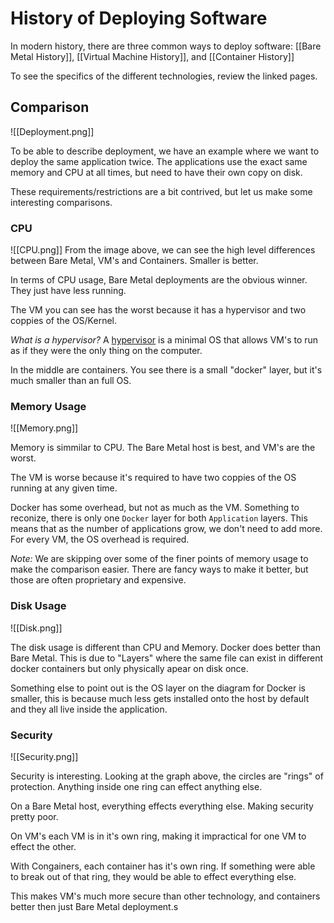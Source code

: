 # History of Deploying Software
In modern history, there are three common ways to deploy software: [[Bare Metal History]], [[Virtual Machine History]], and [[Container History]]

To see the specifics of the different technologies, review the linked pages.

## Comparison
![[Deployment.png]]

To be able to describe deployment, we have an example where we want to deploy the same application twice. The applications use the exact same memory and CPU at all times, but need to have their own copy on disk.

These requirements/restrictions are a bit contrived, but let us make some interesting comparisons.

### CPU
![[CPU.png]]
From the image above, we can see the high level differences between Bare Metal, VM's and Containers. Smaller is better.

In terms of CPU usage, Bare Metal deployments are the obvious winner. They just have less running.

The VM you can see has the worst because it has a hypervisor and two coppies of the OS/Kernel.

*What is a hypervisor?* A [hypervisor][1] is a minimal OS that allows VM's to run as if they were the only thing on the computer.

In the middle are containers. You see there is a small "docker" layer, but it's much smaller than an full OS.

### Memory Usage
![[Memory.png]]

Memory is simmilar to CPU. The Bare Metal host is best, and VM's are the worst.

The VM is worse because it's required to have two coppies of the OS running at any given time.

Docker has some overhead, but not as much as the VM. Something to reconize, there is only one `Docker` layer for both `Application` layers. This means that as the number of applications grow, we don't need to add more. For every VM, the OS overhead is required.

*Note:* We are skipping over some of the finer points of memory usage to make the comparison easier. There are fancy ways to make it better, but those are often proprietary and expensive.

### Disk Usage
![[Disk.png]]

The disk usage is different than CPU and Memory. Docker does better than Bare Metal. This is due to "Layers" where the same file can exist in different docker containers but only physically apear on disk once.

Something else to point out is the OS layer on the diagram for Docker is smaller, this is because much less gets installed onto the host by default and they all live inside the application.

### Security
![[Security.png]]

Security is interesting. Looking at the graph above, the circles are "rings" of protection. Anything inside one ring can effect anything else.

On a Bare Metal host, everything effects everything else. Making security pretty poor.

On VM's each VM is in it's own ring, making it impractical for one VM to effect the other.

With Congainers, each container has it's own ring. If something were able to break out of that ring, they would be able to effect everything else.

This makes VM's much more secure than other technology, and containers better then just Bare Metal deployment.s

[1]: https://en.wikipedia.org/wiki/Hypervisor